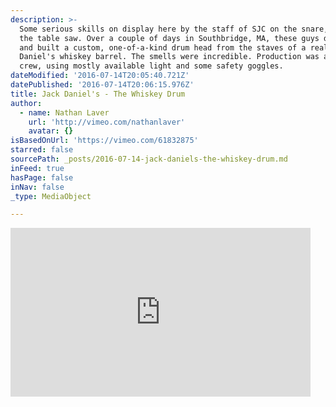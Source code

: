 ```yaml
---
description: >-
  Some serious skills on display here by the staff of SJC on the snare, and on
  the table saw. Over a couple of days in Southbridge, MA, these guys designed
  and built a custom, one-of-a-kind drum head from the staves of a real Jack
  Daniel's whiskey barrel. The smells were incredible. Production was a one-man
  crew, using mostly available light and some safety goggles.
dateModified: '2016-07-14T20:05:40.721Z'
datePublished: '2016-07-14T20:06:15.976Z'
title: Jack Daniel's - The Whiskey Drum
author:
  - name: Nathan Laver
    url: 'http://vimeo.com/nathanlaver'
    avatar: {}
isBasedOnUrl: 'https://vimeo.com/61832875'
starred: false
sourcePath: _posts/2016-07-14-jack-daniels-the-whiskey-drum.md
inFeed: true
hasPage: false
inNav: false
_type: MediaObject

---
```

<iframe src="https://cdn.embedly.com/widgets/media.html?src=https%3A%2F%2Fplayer.vimeo.com%2Fvideo%2F61832875&amp;url=https%3A%2F%2Fvimeo.com%2F61832875&amp;image=http%3A%2F%2Fi.vimeocdn.com%2Fvideo%2F429873366_295x166.jpg&amp;key=b7d04c9b404c499eba89ee7072e1c4f7&amp;type=text%2Fhtml&amp;schema=vimeo" width="480" height="270" scrolling="no" frameborder="0" allowfullscreen="" style=""></iframe>